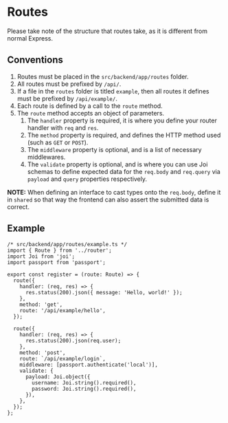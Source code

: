 # Routes
Please take note of the structure that routes take, as it is different from normal Express.

## Conventions
1. Routes must be placed in the `src/backend/app/routes` folder.
2. All routes must be prefixed by `/api/`.
3. If a file in the `routes` folder is titled `example`, then all routes it defines must be prefixed by `/api/example/`.
4. Each route is defined by a call to the `route` method.
5. The `route` method accepts an object of parameters.
    1. The `handler` property is required, it is where you define your router handler with `req` and `res`.
    2. The `method` property is required, and defines the HTTP method used (such as `GET` or `POST`).
    3. The `middleware` property is optional, and is a list of necessary middlewares. 
    4. The `validate` property is optional, and is where you can use Joi schemas to define expected data for the `req.body` and `req.query` via `payload` and `query` properties respectively.

**NOTE:** When defining an interface to cast types onto the `req.body`, define it in `shared` so that way the frontend can also assert the submitted data is correct.

## Example
```TS
/* src/backend/app/routes/example.ts */
import { Route } from '../router';
import Joi from 'joi';
import passport from 'passport';

export const register = (route: Route) => {
  route({
    handler: (req, res) => {
      res.status(200).json({ message: 'Hello, world!' });
    },
    method: 'get',
    route: '/api/example/hello',
  });

  route({
    handler: (req, res) => {
      res.status(200).json(req.user);
    },
    method: 'post',
    route: `/api/example/login`,
    middleware: [passport.authenticate('local')],
    validate: {
      payload: Joi.object({
        username: Joi.string().required(),
        password: Joi.string().required(),
      }),
    },
  });
};
```